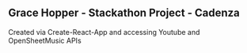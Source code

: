 ## Grace Hopper - Stackathon Project - Cadenza

Created via Create-React-App and accessing Youtube and OpenSheetMusic APIs
